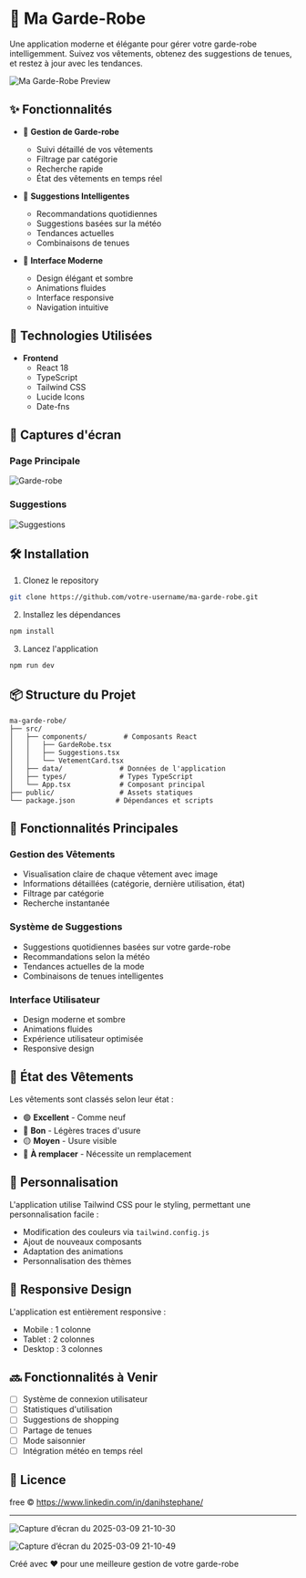 # 👔 Ma Garde-Robe

Une application moderne et élégante pour gérer votre garde-robe intelligemment. Suivez vos vêtements, obtenez des suggestions de tenues, et restez à jour avec les tendances.

![Ma Garde-Robe Preview](https://images.unsplash.com/photo-1556905055-8f358a7a47b2?w=1200&h=400&fit=crop)

## ✨ Fonctionnalités

- 🎯 **Gestion de Garde-robe**
  - Suivi détaillé de vos vêtements
  - Filtrage par catégorie
  - Recherche rapide
  - État des vêtements en temps réel

- 👗 **Suggestions Intelligentes**
  - Recommandations quotidiennes
  - Suggestions basées sur la météo
  - Tendances actuelles
  - Combinaisons de tenues

- 🎨 **Interface Moderne**
  - Design élégant et sombre
  - Animations fluides
  - Interface responsive
  - Navigation intuitive

## 🚀 Technologies Utilisées

- **Frontend**
  - React 18
  - TypeScript
  - Tailwind CSS
  - Lucide Icons
  - Date-fns

## 📱 Captures d'écran

### Page Principale
![Garde-robe](https://images.unsplash.com/photo-1578932750294-f5075e85f44a?w=600)

### Suggestions
![Suggestions](https://images.unsplash.com/photo-1560243563-062bfc001d68?w=600)

## 🛠 Installation

1. Clonez le repository
```bash
git clone https://github.com/votre-username/ma-garde-robe.git
```

2. Installez les dépendances
```bash
npm install
```

3. Lancez l'application
```bash
npm run dev
```

## 📦 Structure du Projet

```
ma-garde-robe/
├── src/
│   ├── components/         # Composants React
│   │   ├── GardeRobe.tsx
│   │   ├── Suggestions.tsx
│   │   └── VetementCard.tsx
│   ├── data/              # Données de l'application
│   ├── types/             # Types TypeScript
│   └── App.tsx            # Composant principal
├── public/                # Assets statiques
└── package.json          # Dépendances et scripts
```

## 🎯 Fonctionnalités Principales

### Gestion des Vêtements
- Visualisation claire de chaque vêtement avec image
- Informations détaillées (catégorie, dernière utilisation, état)
- Filtrage par catégorie
- Recherche instantanée

### Système de Suggestions
- Suggestions quotidiennes basées sur votre garde-robe
- Recommandations selon la météo
- Tendances actuelles de la mode
- Combinaisons de tenues intelligentes

### Interface Utilisateur
- Design moderne et sombre
- Animations fluides
- Expérience utilisateur optimisée
- Responsive design

## 🔄 État des Vêtements

Les vêtements sont classés selon leur état :
- 🟢 **Excellent** - Comme neuf
- 🔵 **Bon** - Légères traces d'usure
- 🟡 **Moyen** - Usure visible
- 🔴 **À remplacer** - Nécessite un remplacement

## 🎨 Personnalisation

L'application utilise Tailwind CSS pour le styling, permettant une personnalisation facile :

- Modification des couleurs via `tailwind.config.js`
- Ajout de nouveaux composants
- Adaptation des animations
- Personnalisation des thèmes

## 📱 Responsive Design

L'application est entièrement responsive :
- Mobile : 1 colonne
- Tablet : 2 colonnes
- Desktop : 3 colonnes

## 🔜 Fonctionnalités à Venir

- [ ] Système de connexion utilisateur
- [ ] Statistiques d'utilisation
- [ ] Suggestions de shopping
- [ ] Partage de tenues
- [ ] Mode saisonnier
- [ ] Intégration météo en temps réel

## 📄 Licence

free © https://www.linkedin.com/in/danihstephane/

---

![Capture d’écran du 2025-03-09 21-10-30](https://github.com/user-attachments/assets/51be23fb-41b5-44bd-a642-d0dbfe2c6a04)

![Capture d’écran du 2025-03-09 21-10-49](https://github.com/user-attachments/assets/ffaf347a-e75a-4042-81ec-9fc2c2f65d67)


Créé avec ❤️ pour une meilleure gestion de votre garde-robe
